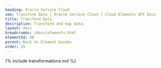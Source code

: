 ```yaml
---
heading: Oracle Service Cloud
seo: Transform Data | Oracle Service Cloud | Cloud Elements API Docs
title: Transform Data
description: Transform and map data.
layout: docs
breadcrumbs: /docs/elements.html
elementId: 88
parent: Back to Element Guides
order: 25
---
```


{% include transformations.md %}
